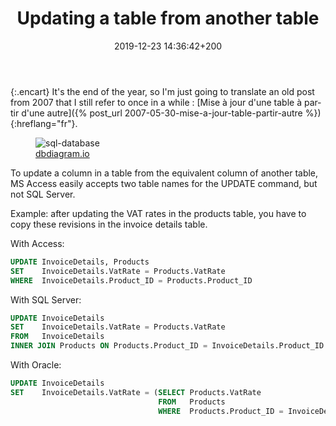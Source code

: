 ﻿---
date: 2019-12-23 14:36:42+200
layout: post
tags: sql
lang: en
title: "Updating a table from another table"
image: "/public/2019/sql-database.jpg"
---

{:.encart}
It's the end of the year, so I'm just going to translate an old post from 2007
that I still refer to once in a while : [Mise à jour d'une table à partir d'une
autre]({% post_url 2007-05-30-mise-a-jour-table-partir-autre %}){:hreflang="fr"}.

<figure>
  <img src="{{ page.image }}" alt="sql-database" />
  <figcaption>
    <a href="https://dbdiagram.io/">dbdiagram.io</a>
  </figcaption>
</figure>

To update a column in a table from the equivalent column of another table, MS
Access easily accepts two table names for the UPDATE command, but not SQL
Server.

Example: after updating the VAT rates in the products table, you have to copy
these revisions in the invoice details table.

With Access:

```sql
UPDATE InvoiceDetails, Products
SET    InvoiceDetails.VatRate = Products.VatRate
WHERE  InvoiceDetails.Product_ID = Products.Product_ID
```

With SQL Server:

```sql
UPDATE InvoiceDetails
SET    InvoiceDetails.VatRate = Products.VatRate
FROM   InvoiceDetails
INNER JOIN Products ON Products.Product_ID = InvoiceDetails.Product_ID
```

With Oracle:

```sql
UPDATE InvoiceDetails
SET    InvoiceDetails.VatRate = (SELECT Products.VatRate
                                 FROM   Products
                                 WHERE  Products.Product_ID = InvoiceDetails.Product_ID)
```
